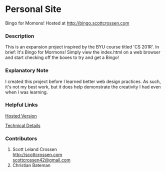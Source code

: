# Personal Site

Bingo for Momons! Hosted at http://bingo.scottcrossen.com

### Description

This is an expansion project inspired by the BYU course titled 'CS 201R'. In brief: It's Bingo for Mormons! Simply view the index.html on a web browser and start checking off the boxes to try and get a Bingo!

### Explanatory Note

I created this project before I learned better web design practices. As such, it's not my best work, but it does help demonstrate the creativity I had even when I was learning.

### Helpful Links

[Hosted Version](https://bingo.scottcrossen.com)

[Technical Details](http://scottcrossen.com/#/projects/19)

### Contributors

1. Scott Leland Crossen  
<http://scottcrossen.com>  
<scottcrossen42@gmail.com>  
2. Christian Bateman
